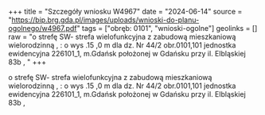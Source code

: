 +++
title = "Szczegóły wniosku W4967"
date = "2024-06-14"
source = "https://bip.brg.gda.pl/images/uploads/wnioski-do-planu-ogolnego/w4967.pdf"
tags = ["obręb: 0101", "wnioski-ogolne"]
geolinks = []
raw = "o strefę  SW- strefa wielofunkcyjna z zabudową mieszkaniową wielorodzinną , : o wys .15 ,0 m dla dz. Nr 44/2 obr.0101,101 jednostka ewidencyjna 226101_1, m.Gdańsk położonej w Gdańsku przy il. Elbląskiej 83b , "
+++

o strefę  SW- strefa wielofunkcyjna z zabudową mieszkaniową wielorodzinną ,
: o wys .15 ,0 m dla dz. Nr 44/2 obr.0101,101 jednostka ewidencyjna 226101_1, m.Gdańsk położonej w
Gdańsku przy il. Elbląskiej 83b ,



